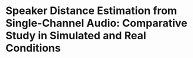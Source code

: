 # Speaker Distance Estimation from Single-Channel Audio: Comparative Study in Simulated and Real Conditions
